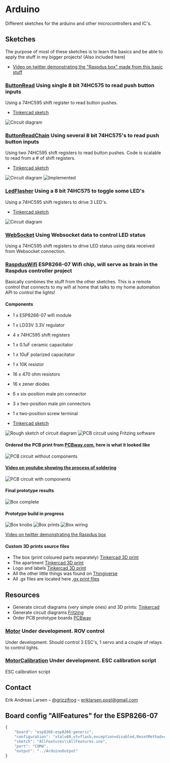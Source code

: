 # Arduino
Different sketches for the arduino and other microcontrollers and IC's.

## Sketches
The purpose of most of these sketches is to learn the basics and be able to apply the stuff in my bigger projects! (Also included here)

* [Video on twitter demonstrating the "Raspdus box" made from this basic stuff](https://twitter.com/grizzlifrog/status/1070663566863290368)

### [ButtonRead](https://github.com/larsensolutions/arduino/tree/master/ButtonRead) Using single 8 bit 74HC575 to read push button inputs 
Using a 74HC595 shift register to read button pushes.

* [Tinkercad sketch](https://www.tinkercad.com/things/dOxVGoxMftm)

![Circuit diagram](ButtonRead/SN74HC595-ButtonInputReader.png?raw=true "Sketch")

### [ButtonReadChain](https://github.com/larsensolutions/arduino/tree/master/ButtonReadChain) Using several 8 bit 74HC575's to read push button inputs 
Using two 74HC595 shift registers to read button pushes. Code is scalable to read from a # of shift registers.

* [Tinkercad sketch](https://www.tinkercad.com/things/7BMBGhKhBrG)

![Circuit diagram](ButtonReadChain/SN74HC595-ButtonInputReaderChained.png?raw=true "Sketch")
![Implemented](ButtonReadChain/ButtonReadChain.jpg?raw=true "Implemented")

### [LedFlasher](https://github.com/larsensolutions/arduino/tree/master/LedFlasher) Using a 8 bit 74HC575 to toggle some LED's
Using a 74HC595 shift registers to drive 3 LED's.

* [Tinkercad sketch](https://www.tinkercad.com/things/cHowXQvEdyA)

![Circuit diagram](LedFlasher/ledflasher.png?raw=true "Sketch")

### [WebSocket](https://github.com/larsensolutions/arduino/tree/master/WebSocket) Using Websocket data to control LED status
Using a 74HC595 shift registers to drive LED status using data received from Websocket connection.

### [RaspdusWifi](https://github.com/larsensolutions/arduino/tree/master/RaspdusWifi) ESP8266-07 Wifi chip, will serve as brain in the Raspdus controller project
Basically combines the stuff from the other sketches. This is a remote control that connects to my wifi at home that talks to my home automation API to control the lights!

#### Components
* 1 x ESP8266-07 wifi module
* 1 x LD33V 3.3V regulator
* 4 x 74HC595 shift registers
* 1 x 0.1uF ceramic capacitator
* 1 x 10uF polarized capacitator
* 1 x 10K resistor
* 16 x 470 ohm resistors
* 16 x zener diodes
* 6 x six-position male pin connector
* 3 x two-position male pin connectors
* 1 x two-position screw terminal

* [Tinkercad sketch](https://www.tinkercad.com/things/98GHd9cAQSt)

![Rough sketch of circuit diagram](RaspdusWifi/images/raspdus-wifi-controller-circuit.jpg?raw=true "Rough sketch of circuit diagram")
![PCB circuit using Fritzing software](RaspdusWifi/images/raspdus-wifi-controller-circuit-fritzing.jpg?raw=true "PCB circuit")

#### Ordered the PCB print from [PCBway.com](http://pcbway.com), here is what it looked like

![PCB circuit without components](RaspdusWifi/images/raspdus-wifi-controller-circuit-no-components.jpg?raw=true "PCB circuit without components")

#### [Video on youtube showing the process of soldering](https://youtu.be/xztIZzjC5tE)

![PCB circuit with components](RaspdusWifi/images/raspdus-wifi-controller-circuit-with-components.jpg?raw=true "PCB circuit with components")

#### Final prototype results

![Box complete](RaspdusWifi/images/raspdus-box-complete.jpg?raw=true "Box complete")

#### Prototype build in progress

![Box knobs](RaspdusWifi/images/raspdus-box-knobs.jpg?raw=true "Box knobs")
![Box prints](RaspdusWifi/images/raspdus-box-prints.jpg?raw=true "Box prints")
![Box wiring](RaspdusWifi/images/raspdus-box-wiring.jpg?raw=true "Box wiring")

[Video on twitter demonstrating the Raspdus box](https://twitter.com/grizzlifrog/status/1070663566863290368)

#### Custom 3D prints source files
* The box (print coloured parts separately) [Tinkercad 3D print](https://www.tinkercad.com/things/5O3gAvxATRC/edit?sharecode=LnFBwAcFzZKmgHHJWiTbrchXy2RChrDAEr17kh_O0ms=)
* The apartment [Tinkercad 3D print](https://www.tinkercad.com/things/06itOJWX7F3/edit?sharecode=p6LfuG1Tc5tmdaZJKfttCCOc3zg3f6xt6FtNrXc_VN0=)
* Logo and labels [Tinkercad 3D print](https://www.tinkercad.com/things/jhPKKVwyEU6-raspdus-box-logo-and-labels/edit?sharecode=u3jyjOwCSqnDHdXntYfT9-1s8Q0ZC1yVMoiltZoRI98=)
* All the other little things was found on [Thingiverse](https://www.thingiverse.com/)
* All .gx files are located here [.gx print files](https://github.com/larsensolutions/arduino/tree/master/RaspdusWifi/prints)

## Resources

* Generate circuit diagrams (very simple ones) and 3D prints: [Tinkercad](https://www.tinkercad.com)
* Generate circuit diagrams [Fritzing](http://fritzing.org/home/)
* Order PCB prototype boards [PCBway](https://www.pcbway.com)

### [Motor](https://github.com/larsensolutions/arduino/tree/master/Motor) Under development. ROV control
Under development. Should control 3 ESC's, 1 servo and a couple of relays to control lights.

### [MotorCalibration](https://github.com/larsensolutions/arduino/tree/master/MotorCalibration) Under development. ESC calibration script
ESC calibration script

## Contact

Erik Andreas Larsen – [@grizzifrog](https://twitter.com/grizzlifrog) – eriklarsen.post@gmail.com

## Board config "AllFeatures" for the ESP8266-07

```js
{
    "board": "esp8266:esp8266:generic",
    "configuration": "xtal=80,vt=flash,exception=disabled,ResetMethod=ck,CrystalFreq=26,FlashFreq=40,FlashMode=dout,eesz=1M64,led=2,ip=lm2f,dbg=Disabled,lvl=None____,wipe=none,baud=115200",
    "sketch": "AllFeatures\\AllFeatures.ino",
    "port": "COM4",
    "output": "../ArduinoOutput"
}
```